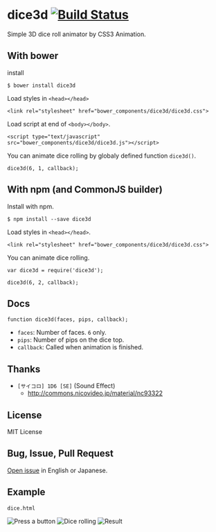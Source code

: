 # dice3d [![Build Status](https://travis-ci.org/ukatama/dice3d.svg)](https://travis-ci.org/ukatama/dice3d)

Simple 3D dice roll animator by CSS3 Animation.

## With bower
install
```
$ bower install dice3d
```

Load styles in `<head></head>`
```
<link rel="stylesheet" href="bower_components/dice3d/dice3d.css">
```

Load script at end of `<body></body>`.
```
<script type="text/javascript" src="bower_components/dice3d/dice3d.js"></script>
```

You can animate dice rolling by globaly defined function `dice3d()`.
```
dice3d(6, 1, callback);
```

## With npm (and CommonJS builder)
Install with npm.
```
$ npm install --save dice3d
```

Load styles in `<head></head>`.
```
<link rel="stylesheet" href="bower_components/dice3d/dice3d.css">
```

You can animate dice rolling.
```
var dice3d = require('dice3d');

dice3d(6, 2, callback);
```

## Docs
```
function dice3d(faces, pips, callback);
```

* `faces`: Number of faces. `6` only.
* `pips`: Number of pips on the dice top.
* `callback`: Called when animation is finished.

## Thanks
* `[サイコロ] 1D6 [SE]` (Sound Effect)
   * http://commons.nicovideo.jp/material/nc93322

## License
MIT License

## Bug, Issue, Pull Request
[Open issue](https://github.com/ukatama/dice3d/issues) in English or Japanese.

## Example
`dice.html`

![Press a button](https://raw.github.com/ukatama/cssdice/master/img/ss01.png)
![Dice rolling](https://raw.github.com/ukatama/cssdice/master/img/ss02.png)
![Result](https://raw.github.com/ukatama/cssdice/master/img/ss03.png)
